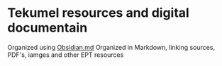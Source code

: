 # Tekumel resources and digital documentain

Organized using [Obsidian.md](https://obsidian.md/)
Organized in Markdown, linking sources, PDF's, iamges and other EPT resources
